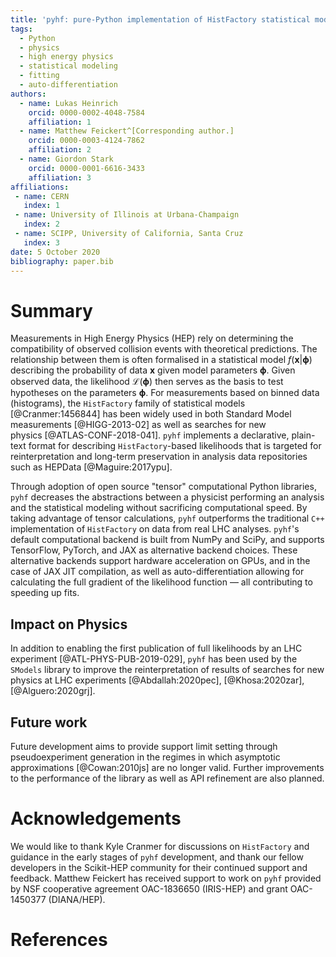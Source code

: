 ```yaml
---
title: 'pyhf: pure-Python implementation of HistFactory statistical models'
tags:
  - Python
  - physics
  - high energy physics
  - statistical modeling
  - fitting
  - auto-differentiation
authors:
  - name: Lukas Heinrich
    orcid: 0000-0002-4048-7584
    affiliation: 1
  - name: Matthew Feickert^[Corresponding author.]
    orcid: 0000-0003-4124-7862
    affiliation: 2
  - name: Giordon Stark
    orcid: 0000-0001-6616-3433
    affiliation: 3
affiliations:
 - name: CERN
   index: 1
 - name: University of Illinois at Urbana-Champaign
   index: 2
 - name: SCIPP, University of California, Santa Cruz
   index: 3
date: 5 October 2020
bibliography: paper.bib
---
```


# Summary

Measurements in High Energy Physics (HEP) rely on determining the compatibility of observed collision events with theoretical predictions.
The relationship between them is often formalised in a statistical model $f(\mathbf{x}|\mathbf{\phi})$ describing the probability of data $\mathbf{x}$ given model parameters $\mathbf{\phi}$.
Given observed data, the likelihood $\mathcal{L}(\mathbf{\phi})$ then serves as the basis to test hypotheses on the parameters $\mathbf{\phi}$.
For measurements based on binned data (histograms), the `HistFactory` family of statistical models [@Cranmer:1456844] has been widely used in both Standard Model measurements [@HIGG-2013-02] as well as searches for new physics [@ATLAS-CONF-2018-041].
`pyhf` implements a declarative, plain-text format for describing `HistFactory`-based likelihoods that is targeted for reinterpretation and long-term preservation in analysis data repositories such as HEPData [@Maguire:2017ypu].

Through adoption of open source "tensor" computational Python libraries, `pyhf` decreases the abstractions between a physicist performing an analysis and the statistical modeling without sacrificing computational speed.
By taking advantage of tensor calculations, `pyhf` outperforms the traditional `C++` implementation of `HistFactory` on data from real LHC analyses.
`pyhf`'s default computational backend is built from NumPy and SciPy, and supports TensorFlow, PyTorch, and JAX as alternative backend choices.
These alternative backends support hardware acceleration on GPUs, and in the case of JAX JIT compilation, as well as auto-differentiation allowing for calculating the full gradient of the likelihood function &mdash; all contributing to speeding up fits.

## Impact on Physics

In addition to enabling the first publication of full likelihoods by an LHC experiment [@ATL-PHYS-PUB-2019-029], `pyhf` has been used by the `SModels` library to improve the reinterpretation of results of searches for new physics at LHC experiments [@Abdallah:2020pec], [@Khosa:2020zar], [@Alguero:2020grj].

## Future work

Future development aims to provide support limit setting through pseudoexperiment generation in the regimes in which asymptotic approximations [@Cowan:2010js] are no longer valid.
Further improvements to the performance of the library as well as API refinement are also planned.

# Acknowledgements

We would like to thank Kyle Cranmer for discussions on `HistFactory` and guidance in the early stages of `pyhf` development, and thank our fellow developers in the Scikit-HEP community for their continued support and feedback.
Matthew Feickert has received support to work on `pyhf` provided by NSF cooperative agreement OAC-1836650 (IRIS-HEP) and grant OAC-1450377 (DIANA/HEP).

# References
